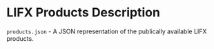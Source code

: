 # LIFX Products Description

`products.json` - A JSON representation of the publically available LIFX products.

